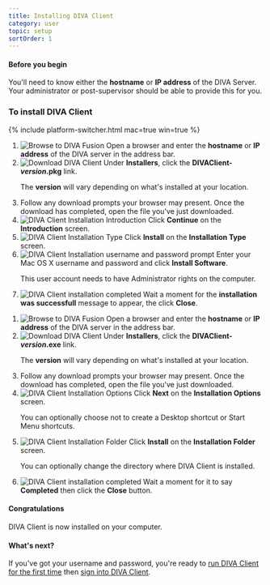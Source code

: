 ```yaml
---
title: Installing DIVA Client
category: user
topic: setup
sortOrder: 1
---
```


<div class="note note--collapse">
  <h4 class="note__title"><i class="fa fa-hand-stop-o"></i> Before you begin</h4>
  <div class="note__body">
    <p>
      You'll need to know either the <strong>hostname</strong> or <strong>IP address</strong> of the DIVA Server.<br/>
      Your administrator or post-supervisor should be able to provide this for you.
    </p>
  </div>
</div>

### To install DIVA Client

{% include platform-switcher.html mac=true win=true %}

<div class="platform-mac">
  <ol>
    <li>
      <img src="/images/v2/mac/browse-to-diva-fusion.png" alt="Browse to DIVA Fusion"/>
      Open a browser and enter the <strong>hostname</strong> or <strong>IP address</strong> of the DIVA server in the address bar.
    </li>
    <li>
      <img src="/images/v2/mac/diva-client-install-download.png" alt="Download DIVA Client"/>
      Under <strong>Installers</strong>, click the <strong>DIVAClient-<em>version</em>.pkg</strong> link.
      <p class="text-muted">The <strong>version</strong> will vary depending on what's installed at your location.</p>
    </li>
    <li>Follow any download prompts your browser may present. Once the download has completed, open the file you've just downloaded.</li>
    <li>
      <img src="/images/v2/mac/diva-client-install-introduction.png" alt="DIVA Client Installation Introduction"/>
      Click <strong>Continue</strong> on the <strong>Introduction</strong> screen.
    </li>
    <li>
      <img src="/images/v2/mac/diva-client-install-type.png" alt="DIVA Client Installation Type"/>
      Click <strong>Install</strong> on the <strong>Installation Type</strong> screen.
    </li>
    <li>
      <img src="/images/v2/mac/diva-client-install-password.png" alt="DIVA Client Installation username and password prompt"/>
      Enter your Mac OS X username and password and click <strong>Install Software</strong>.
      <p class="text-muted">This user account needs to have Administrator rights on the computer.</p>
    </li>
    <li>
      <img src="/images/v2/mac/diva-client-install-success.png" alt="DIVA Client installation completed"/>
      Wait a moment for the <strong>installation was successfull</strong> message to appear, the click <strong>Close</strong>.
    </li>
  </ol>
</div>

<div class="platform-win">
  <ol>
    <li>
      <img src="/images/v2/win/browse-to-diva-fusion.png" alt="Browse to DIVA Fusion"/>
      Open a browser and enter the <strong>hostname</strong> or <strong>IP address</strong> of the DIVA server in the address bar.
    </li>
    <li>
      <img src="/images/v2/win/diva-client-install-download.png" alt="Download DIVA Client"/>
      Under <strong>Installers</strong>, click the <strong>DIVAClient-<em>version</em>.exe</strong> link.
      <p class="text-muted">The <strong>version</strong> will vary depending on what's installed at your location.</p>
    </li>
    <li>Follow any download prompts your browser may present. Once the download has completed, open the file you've just downloaded.</li>
    <li>
      <img src="/images/v2/win/diva-client-install-options.png" alt="DIVA Client Installation Options"/>
      Click <strong>Next</strong> on the <strong>Installation Options</strong> screen.
      <p class="text-muted">You can optionally choose not to create a Desktop shortcut or Start Menu shortcuts.</p>
    </li>
    <li>
      <img src="/images/v2/win/diva-client-install-folder.png" alt="DIVA Client Installation Folder"/>
      Click <strong>Install</strong> on the <strong>Installation Folder</strong> screen.
      <p class="text-muted">You can optionally change the directory where DIVA Client is installed.</p>
    </li>
    <li>
      <img src="/images/v2/win/diva-client-install-completed.png" alt="DIVA Client installation completed"/>
      Wait a moment for it to say <strong>Completed</strong> then click the <strong>Close</strong> button.
    </li>
  </ol>
</div>

<div class="note note--success">
  <h4 class="note__title"><i class="fa fa-birthday-cake"></i> Congratulations</h4>
  <p>DIVA Client is now installed on your computer.</p>
</div>

<div class="note note--info note--collapse">
  <h4 class="note__title"><i class="fa fa-question-circle"></i> What's next?</h4>
  <div class="note__body">
    <p>If you've got your username and password, you're ready to <a href="/v2/articles/running-diva-client-for-the-first-time.html">run DIVA Client for the first time</a> then <a href="/v2/articles/signing-into-diva-client.html">sign into DIVA Client</a>.</p>
  </div>
</div>

